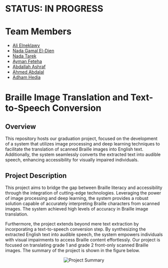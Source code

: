 # STATUS: IN PROGRESS

# Team Members  
  - [Ali Elneklawy](https://github.com/AliElneklawy)
  - [Nada Gamal El-Dien](https://github.com/nadagamaall22)
  - [Nada Tarek](https://github.com/NadaTarek54)
  - [Ayman Feteha](https://github.com/Ayman-Feteha)
  - [Abdallah Ashraf](https://github.com/3bdallahai)
  - [Ahmed Abdalal](https://github.com/Asyody)
  - [Adham Hedia](https://github.com/Adham-M0)

# Braille Image Translation and Text-to-Speech Conversion

## Overview
This repository hosts our graduation project, focused on the development of a system that utilizes image processing and deep learning techniques to facilitate the translation of scanned Braille images into English text. Additionally, the system seamlessly converts the extracted text into audible speech, enhancing accessibility for visually impaired individuals.

## Project Description
This project aims to bridge the gap between Braille literacy and accessibility through the integration of cutting-edge technologies. Leveraging the power of image processing and deep learning, the system provides a robust solution capable of accurately interpreting Braille characters from scanned images. The system achieved high levels of accuracy in Braille image translation.

Furthermore, the project extends beyond mere text extraction by incorporating a text-to-speech conversion step. By synthesizing the extracted English text into audible speech, the system empowers individuals with visual impairments to access Braille content effortlessly. Our project is focused on translating grade 1 and grade 2 front-only scanned Braille images. The summary of the project is shown in the figure below.

<p align="center">
  <img src="https://github.com/AliElneklawy/braille-translation/blob/main/utils/project%20summary.jpg" alt="Project Summary" />
</p>

